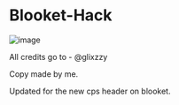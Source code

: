 # Blooket-Hack
![image](https://user-images.githubusercontent.com/94643594/145606855-b219f6ac-8c29-4921-8c26-4ff6aa2fe349.png)

All credits go to - @glixzzy

Copy made by me.

Updated for the new cps header on blooket.
